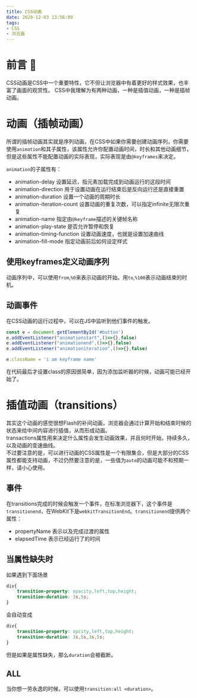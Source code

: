 ```yaml
---
title: CSS动画
date: 2020-12-03 13:56:09
tags:
- CSS
- 浏览器
---
```

# 前言 🎤
CSS动画是CSS中一个重要特性，它不但让浏览器中有着更好的样式效果，也丰富了画面的观赏性。
CSS中我理解为有两种动画，一种是插值动画，一种是插帧动画。
<!--more-->
# 动画（插帧动画）
所谓的插帧动画其实就是序列动画，在CSS中如果你需要创建动画序列，你需要使用`animation`和其子属性，该属性允许你配置动画时间，时长和其他动画细节，但是这些属性不能配置动画的实际表现，实际表现是由`@keyframes`来决定。

`animation`的子属性有：
- animation-delay 设置延迟，指元素加载完成到动画运行的这段时间
- animation-direction 用于设置动画在运行结束后是反向运行还是直接重置
- animation-duration 设置一个动画的周期时长
- animation-iteration-count 设置动画的重复次数，可以指定infinite无限次重复
- animation-name 指定由`@keyframe`描述的关键帧名称
- animation-play-state 是否允许暂停和恢复
- animation-timing-function 设置动画速度，也就是设置加速曲线
- animation-fill-mode 指定动画前后如何设定样式

## 使用keyframes定义动画序列
动画序列中，可以使用`from`,`%0`来表示动画的开始。用`to`,`%100`表示动画结束的时机。

## 动画事件
在CSS动画的运行过程中，可以在JS中监听到他们事件的触发。
```js
const e = document.getElementById('#button')
e.addEventListener("animationstart",()=>{},false)
e.addEventListener("animationend",()=>{},false)
e.addEventListener("animationiteration",()=>{},false)

e.className = 'i am keyframe name'
```
在代码最后才设置class的原因很简单，因为添加监听器的时候，动画可能已经开始了。

# 插值动画（transitions）
其实这个动画的感觉很想Flash的补间动画，浏览器会通过计算开始和结束时候的状态来给中间内容进行插值，从而形成动画。  
transactions属性用来决定什么属性会发生动画效果，并且何时开始，持续多久，以及动画的变速曲线。  
不过要注意的是，可以进行动画的CSS属性是一个有限集合，但是大部分的CSS属性都能支持动画，不过仍然要注意的是，一些值为`auto`的动画可能不和预期一样，请小心使用。

## 事件
在transitions完成的时候会触发一个事件，在标准浏览器下，这个事件是`transitionend`，在WebKit下是`webkitTransitionEnd`。`transitionend`提供两个属性：
- propertyName 表示以及完成过渡的属性
- elapsedTime 表示已经运行了的时间

## 当属性缺失时
如果遇到下面场景
```css
div{
    transition-property: opacity,left,top,height;
    transition-duration: 3s,5s;
}
```
会自动变成
```css
div{
    transition-property: opcity,left,top,height;
    transition-duration: 3s,5s,3s,5s;
}
```
但是如果是属性缺失，那么`duration`会被截断。

## ALL
当你想一劳永逸的时候，可以使用`transition:all <duration>`。